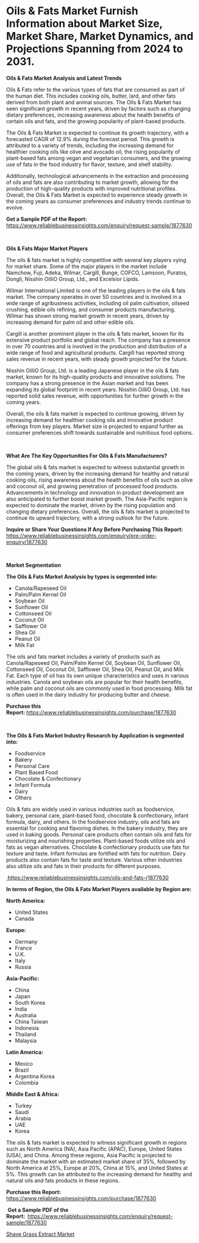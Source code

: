 <p><h1>Oils & Fats Market Furnish Information about Market Size, Market Share, Market Dynamics, and Projections Spanning from 2024 to 2031.</h1></p><p><strong>Oils & Fats Market Analysis and Latest Trends</strong></p>
<p><p>Oils & Fats refer to the various types of fats that are consumed as part of the human diet. This includes cooking oils, butter, lard, and other fats derived from both plant and animal sources. The Oils & Fats Market has seen significant growth in recent years, driven by factors such as changing dietary preferences, increasing awareness about the health benefits of certain oils and fats, and the growing popularity of plant-based products.</p><p>The Oils & Fats Market is expected to continue its growth trajectory, with a forecasted CAGR of 12.9% during the forecast period. This growth is attributed to a variety of trends, including the increasing demand for healthier cooking oils like olive and avocado oil, the rising popularity of plant-based fats among vegan and vegetarian consumers, and the growing use of fats in the food industry for flavor, texture, and shelf stability.</p><p>Additionally, technological advancements in the extraction and processing of oils and fats are also contributing to market growth, allowing for the production of high-quality products with improved nutritional profiles. Overall, the Oils & Fats Market is expected to experience steady growth in the coming years as consumer preferences and industry trends continue to evolve.</p></p>
<p><strong>Get a Sample PDF of the Report:&nbsp;</strong> <a href="https://www.reliablebusinessinsights.com/enquiry/request-sample/1877630">https://www.reliablebusinessinsights.com/enquiry/request-sample/1877630</a></p>
<p>&nbsp;</p>
<p><strong>Oils & Fats Major Market Players</strong></p>
<p><p>The oils & fats market is highly competitive with several key players vying for market share. Some of the major players in the market include Namchow, Fuji, Adeka, Wilmar, Cargill, Bunge, COFCO, Lamsoon, Puratos, Dongli, Nisshin OilliO Group, Ltd., and Excelsior Lipids.</p><p>Wilmar International Limited is one of the leading players in the oils & fats market. The company operates in over 50 countries and is involved in a wide range of agribusiness activities, including oil palm cultivation, oilseed crushing, edible oils refining, and consumer products manufacturing. Wilmar has shown strong market growth in recent years, driven by increasing demand for palm oil and other edible oils.</p><p>Cargill is another prominent player in the oils & fats market, known for its extensive product portfolio and global reach. The company has a presence in over 70 countries and is involved in the production and distribution of a wide range of food and agricultural products. Cargill has reported strong sales revenue in recent years, with steady growth projected for the future.</p><p>Nisshin OilliO Group, Ltd. is a leading Japanese player in the oils & fats market, known for its high-quality products and innovative solutions. The company has a strong presence in the Asian market and has been expanding its global footprint in recent years. Nisshin OilliO Group, Ltd. has reported solid sales revenue, with opportunities for further growth in the coming years.</p><p>Overall, the oils & fats market is expected to continue growing, driven by increasing demand for healthier cooking oils and innovative product offerings from key players. Market size is projected to expand further as consumer preferences shift towards sustainable and nutritious food options.</p></p>
<p>&nbsp;</p>
<p><strong>What Are The Key Opportunities For Oils & Fats Manufacturers?</strong></p>
<p><p>The global oils & fats market is expected to witness substantial growth in the coming years, driven by the increasing demand for healthy and natural cooking oils, rising awareness about the health benefits of oils such as olive and coconut oil, and growing penetration of processed food products. Advancements in technology and innovation in product development are also anticipated to further boost market growth. The Asia-Pacific region is expected to dominate the market, driven by the rising population and changing dietary preferences. Overall, the oils & fats market is projected to continue its upward trajectory, with a strong outlook for the future.</p></p>
<p><strong>Inquire or Share Your Questions If Any Before Purchasing This Report:</strong> <a href="https://www.reliablebusinessinsights.com/enquiry/pre-order-enquiry/1877630">https://www.reliablebusinessinsights.com/enquiry/pre-order-enquiry/1877630</a></p>
<p>&nbsp;</p>
<p><strong>Market Segmentation</strong></p>
<p><strong>The Oils & Fats Market Analysis by types is segmented into:</strong></p>
<p><ul><li>Canola/Rapeseed Oil</li><li>Palm/Palm Kernel Oil</li><li>Soybean Oil</li><li>Sunflower Oil</li><li>Cottonseed Oil</li><li>Coconut Oil</li><li>Safflower Oil</li><li>Shea Oil</li><li>Peanut Oil</li><li>Milk Fat</li></ul></p>
<p><p>The oils and fats market includes a variety of products such as Canola/Rapeseed Oil, Palm/Palm Kernel Oil, Soybean Oil, Sunflower Oil, Cottonseed Oil, Coconut Oil, Safflower Oil, Shea Oil, Peanut Oil, and Milk Fat. Each type of oil has its own unique characteristics and uses in various industries. Canola and soybean oils are popular for their health benefits, while palm and coconut oils are commonly used in food processing. Milk fat is often used in the dairy industry for producing butter and cheese.</p></p>
<p><strong>Purchase this Report:&nbsp;</strong><a href="https://www.reliablebusinessinsights.com/purchase/1877630">https://www.reliablebusinessinsights.com/purchase/1877630</a></p>
<p>&nbsp;</p>
<p><strong>The Oils & Fats Market Industry Research by Application is segmented into:</strong></p>
<p><ul><li>Foodservice</li><li>Bakery</li><li>Personal Care</li><li>Plant Based Food</li><li>Chocolate & Confectionary</li><li>Infant Formula</li><li>Dairy</li><li>Others</li></ul></p>
<p><p>Oils & fats are widely used in various industries such as foodservice, bakery, personal care, plant-based food, chocolate & confectionary, infant formula, dairy, and others. In the foodservice industry, oils and fats are essential for cooking and flavoring dishes. In the bakery industry, they are used in baking goods. Personal care products often contain oils and fats for moisturizing and nourishing properties. Plant-based foods utilize oils and fats as vegan alternatives. Chocolate & confectionary products use fats for texture and taste. Infant formulas are fortified with fats for nutrition. Dairy products also contain fats for taste and texture. Various other industries also utilize oils and fats in their products for different purposes.</p></p>
<p><a href="https://www.reliablebusinessinsights.com/oils-and-fats-r1877630">&nbsp;https://www.reliablebusinessinsights.com/oils-and-fats-r1877630</a></p>
<p><strong>In terms of Region, the Oils & Fats Market Players available by Region are:</strong></p>
<p>
    <p> <strong> North America: </strong>
        <ul>
            <li>United States</li>
            <li>Canada</li>
        </ul>
        </p> 
    <p> <strong> Europe: </strong>
        <ul>
            <li>Germany</li>
            <li>France</li>
            <li>U.K.</li>
            <li>Italy</li>
            <li>Russia</li>
        </ul>
        </p> 
    <p> <strong> Asia-Pacific: </strong>
        <ul>
            <li>China</li>
            <li>Japan</li>
            <li>South Korea</li>
            <li>India</li>
            <li>Australia</li>
            <li>China Taiwan</li>
            <li>Indonesia</li>
            <li>Thailand</li>
            <li>Malaysia</li>
        </ul>
        </p> 
    <p> <strong> Latin America: </strong>
        <ul>
            <li>Mexico</li>
            <li>Brazil</li>
            <li>Argentina Korea</li>
            <li>Colombia</li>
        </ul>
        </p> 
    <p> <strong> Middle East & Africa: </strong>
        <ul>
            <li>Turkey</li>
            <li>Saudi</li>
            <li>Arabia</li>
            <li>UAE</li>
            <li>Korea</li>
        </ul>
    </p>
    </p>
<p><p>The oils & fats market is expected to witness significant growth in regions such as North America (NA), Asia Pacific (APAC), Europe, United States (USA), and China. Among these regions, Asia Pacific is projected to dominate the market with an estimated market share of 35%, followed by North America at 25%, Europe at 20%, China at 15%, and United States at 5%. This growth can be attributed to the increasing demand for healthy and natural oils and fats products in these regions.</p></p>
<p><strong>Purchase this Report: </strong><a href="https://www.reliablebusinessinsights.com/purchase/1877630">https://www.reliablebusinessinsights.com/purchase/1877630</a></p>
<p>&nbsp;<strong>Get a Sample PDF of the Report:&nbsp;&nbsp;</strong><a href="https://www.reliablebusinessinsights.com/enquiry/request-sample/1877630">https://www.reliablebusinessinsights.com/enquiry/request-sample/1877630</a></p>
<p><strong></strong></p>
<p><p><a href="https://view.publitas.com/reportprime-1/global-shave-grass-extract-market-exploring-market-share-market-trends-and-future-growth/">Shave Grass Extract Market</a></p></p>